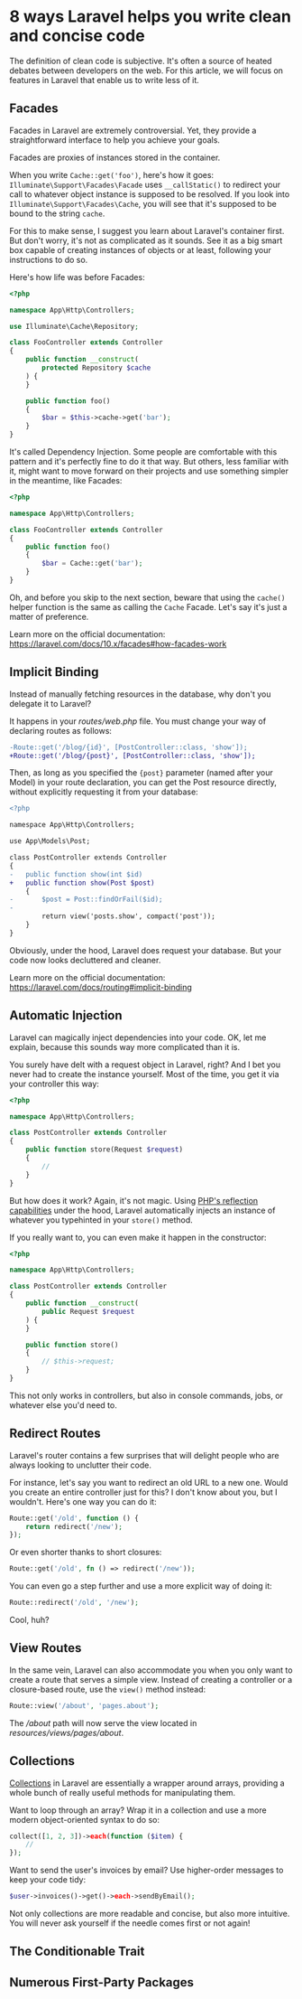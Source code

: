 # 8 ways Laravel helps you write clean and concise code

The definition of clean code is subjective. It's often a source of heated debates between developers on the web. For this article, we will focus on features in Laravel that enable us to write less of it.

## Facades

Facades in Laravel are extremely controversial. Yet, they provide a straightforward interface to help you achieve your goals.

Facades are proxies of instances stored in the container.

When you write `Cache::get('foo')`, here's how it goes: `Illuminate\Support\Facades\Facade` uses `__callStatic()` to redirect your call to whatever object instance is supposed to be resolved. If you look into `Illuminate\Support\Facades\Cache`, you will see that it's supposed to be bound to the string `cache`.

For this to make sense, I suggest you learn about Laravel's container first. But don't worry, it's not as complicated as it sounds. See it as a big smart box capable of creating instances of objects or at least, following your instructions to do so.

Here's how life was before Facades:

```php
<?php

namespace App\Http\Controllers;

use Illuminate\Cache\Repository;

class FooController extends Controller
{
    public function __construct(
        protected Repository $cache
    ) {
    }

    public function foo()
    {
        $bar = $this->cache->get('bar');
    }
}
```

It's called Dependency Injection. Some people are comfortable with this pattern and it's perfectly fine to do it that way. But others, less familiar with it, might want to move forward on their projects and use something simpler in the meantime, like Facades:

```php
<?php

namespace App\Http\Controllers;

class FooController extends Controller
{
    public function foo()
    {
        $bar = Cache::get('bar');
    }
}
```

Oh, and before you skip to the next section, beware that using the `cache()` helper function is the same as calling the `Cache` Facade. Let's say it's just a matter of preference.

Learn more on the official documentation: https://laravel.com/docs/10.x/facades#how-facades-work

## Implicit Binding

Instead of manually fetching resources in the database, why don't you delegate it to Laravel?

It happens in your *routes/web.php* file. You must change your way of declaring routes as follows:

```diff
-Route::get('/blog/{id}', [PostController::class, 'show']);
+Route::get('/blog/{post}', [PostController::class, 'show']);
```

Then, as long as you specified the `{post}` parameter (named after your Model) in your route declaration, you can get the Post resource directly, without explicitly requesting it from your database:

```diff
<?php

namespace App\Http\Controllers;

use App\Models\Post;

class PostController extends Controller
{
-   public function show(int $id)
+   public function show(Post $post)
    {
-       $post = Post::findOrFail($id);
-
        return view('posts.show', compact('post'));
    }
}
```

Obviously, under the hood, Laravel does request your database. But your code now looks decluttered and cleaner.

Learn more on the official documentation: https://laravel.com/docs/routing#implicit-binding

## Automatic Injection

Laravel can magically inject dependencies into your code. OK, let me explain, because this sounds way more complicated than it is.

You surely have delt with a request object in Laravel, right? And I bet you never had to create the instance yourself. Most of the time, you get it via your controller this way:

```php
<?php

namespace App\Http\Controllers;

class PostController extends Controller
{
    public function store(Request $request)
    {
        //
    }
}
```

But how does it work? Again, it's not magic. Using [PHP's reflection capabilities](https://www.php.net/manual/en/book.reflection.php) under the hood, Laravel automatically injects an instance of whatever you typehinted in your `store()` method.

If you really want to, you can even make it happen in the constructor:

```php
<?php

namespace App\Http\Controllers;

class PostController extends Controller
{
    public function __construct(
        public Request $request
    ) {
    }

    public function store()
    {
        // $this->request;
    }
}
```

This not only works in controllers, but also in console commands, jobs, or whatever else you'd need to.

## Redirect Routes

Laravel's router contains a few surprises that will delight people who are always looking to unclutter their code.

For instance, let's say you want to redirect an old URL to a new one. Would you create an entire controller just for this? I don't know about you, but I wouldn't. Here's one way you can do it:

```php
Route::get('/old', function () {
    return redirect('/new');
});
```

Or even shorter thanks to short closures:

```php
Route::get('/old', fn () => redirect('/new'));
```

You can even go a step further and use a more explicit way of doing it:

```php
Route::redirect('/old', '/new');
```

Cool, huh?

## View Routes

In the same vein, Laravel can also accommodate you when you only want to create a route that serves a simple view. Instead of creating a controller or a closure-based route, use the `view()` method instead:

```php
Route::view('/about', 'pages.about');
```

The */about* path will now serve the view located in _resources/views/pages/about_.

## Collections

[Collections](https://laravel.com/docs/collections) in Laravel are essentially a wrapper around arrays, providing a whole bunch of really useful methods for manipulating them.

Want to loop through an array? Wrap it in a collection and use a more modern object-oriented syntax to do so:

```php
collect([1, 2, 3])->each(function ($item) {
    //
});
```

Want to send the user's invoices by email? Use higher-order messages to keep your code tidy:

```php
$user->invoices()->get()->each->sendByEmail();
```

Not only collections are more readable and concise, but also more intuitive. You will never ask yourself if the needle comes first or not again!

## The Conditionable Trait

## Numerous First-Party Packages
